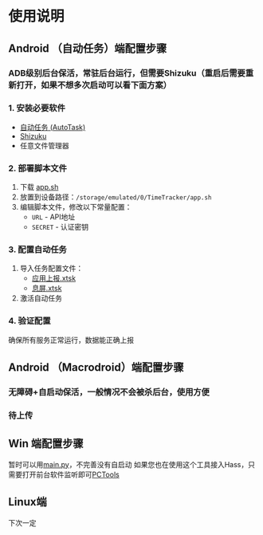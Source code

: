 # 使用说明

## Android （自动任务）端配置步骤
### ADB级别后台保活，常驻后台运行，但需要Shizuku（重启后需要重新打开，如果不想多次启动可以看下面方案）
### 1. 安装必要软件
- [自动任务 (AutoTask)](https://github.com/xjunz/AutoTask)
- [Shizuku](https://github.com/RikkaApps/Shizuku)
- 任意文件管理器

### 2. 部署脚本文件
1. 下载 [app.sh](Android_%E8%87%AA%E5%8A%A8%E4%BB%BB%E5%8A%A1/app.sh)
2. 放置到设备路径：`/storage/emulated/0/TimeTracker/app.sh`
3. 编辑脚本文件，修改以下常量配置：
   - `URL` - API地址
   - `SECRET` - 认证密钥

### 3. 配置自动任务
1. 导入任务配置文件：
   - [应用上报.xtsk](Android_%E8%87%AA%E5%8A%A8%E4%BB%BB%E5%8A%A1/%E5%BA%94%E7%94%A8%E4%B8%8A%E6%8A%A5.xtsk)
   - [息屏.xtsk](Android_%E8%87%AA%E5%8A%A8%E4%BB%BB%E5%8A%A1/%E6%81%AF%E5%B1%8F.xtsk)
2. 激活自动任务

### 4. 验证配置
确保所有服务正常运行，数据能正确上报

## Android （Macrodroid）端配置步骤
### 无障碍+自启动保活，一般情况不会被杀后台，使用方便
### 待上传

## Win 端配置步骤
暂时可以用[main.py](Win_py/main.py)，不完善没有自启动
如果您也在使用这个工具接入Hass，只需要打开前台软件监听即可[PCTools](https://github.com/1812z/PCTools)

## Linux端
下次一定
